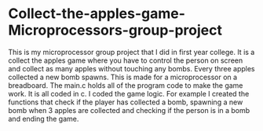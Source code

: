 # Collect-the-apples-game-Microprocessors-group-project

This is my microprocessor group project that I did in first year college. It is a collect the apples game where you have to control the person on screen and collect as many apples without touching any bombs. Every three apples collected a new bomb spawns. This is made for a microprocessor on a breadboard. The main.c holds all of the program code to make the game work. It is all coded in c. I coded the game logic. For example I created the functions that check if the player has collected a bomb, spawning a new bomb when 3 apples are collected and checking if the person is in a bomb and ending the game.
